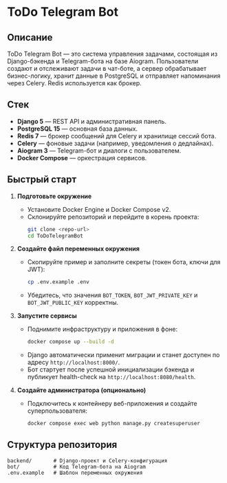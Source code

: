 # ToDo Telegram Bot

## Описание

ToDo Telegram Bot — это система управления задачами, состоящая из Django-бэкенда и Telegram-бота на базе Aiogram.
Пользователи создают и отслеживают задачи в чат-боте, а сервер обрабатывает бизнес-логику, хранит данные в PostgreSQL и
отправляет напоминания через Celery. Redis используется как брокер.

## Стек

- **Django 5** — REST API и административная панель.
- **PostgreSQL 15** — основная база данных.
- **Redis 7** — брокер сообщений для Celery и хранилище сессий бота.
- **Celery** — фоновые задачи (например, уведомления о дедлайнах).
- **Aiogram 3** — Telegram-бот и диалоги с пользователем.
- **Docker Compose** — оркестрация сервисов.

## Быстрый старт

1. **Подготовьте окружение**
    - Установите Docker Engine и Docker Compose v2.
    - Склонируйте репозиторий и перейдите в корень проекта:
      ```bash
      git clone <repo-url>
      cd ToDoTelegramBot
      ```

2. **Создайте файл переменных окружения**
    - Скопируйте пример и заполните секреты (токен бота, ключи для JWT):
      ```bash
      cp .env.example .env
      ```
    - Убедитесь, что значения `BOT_TOKEN`, `BOT_JWT_PRIVATE_KEY` и `BOT_JWT_PUBLIC_KEY` корректны.

3. **Запустите сервисы**
    - Поднимите инфраструктуру и приложения в фоне:
      ```bash
      docker compose up --build -d
      ```
    - Django автоматически применит миграции и станет доступен по адресу `http://localhost:8000/`.
    - Бот стартует после успешной инициализации бэкенда и публикует health-check на `http://localhost:8080/health`.

4. **Создайте администратора (опционально)**
    - Подключитесь к контейнеру веб-приложения и создайте суперпользователя:
      ```bash
      docker compose exec web python manage.py createsuperuser
      ```

## Структура репозитория

```
backend/       # Django-проект и Celery-конфигурация
bot/           # Код Telegram-бота на Aiogram
.env.example   # Шаблон переменных окружения
```
